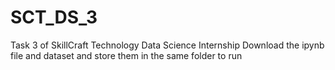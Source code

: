 # SCT_DS_3
Task 3 of SkillCraft Technology Data Science Internship 
Download the ipynb file and dataset and store them in the same folder to run
